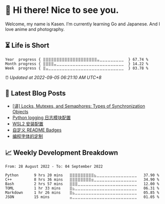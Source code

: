 <h1>👋 Hi there! Nice to see you.</h1>

Welcome, my name is Kasen. I’m currently learning Go and Japanese. And I love anime and photography.


## ⏳ Life is Short

<!-- Start of Time Progress Bar -->
``` text
Year  progress { ⣿⣿⣿⣿⣿⣿⣿⣿⣿⣿⣿⣿⣿⣿⣿⣿⣿⣿⣿⣿⣤⣀⣀⣀⣀⣀⣀⣀⣀⣀  } 67.74 %
Month progress { ⣿⣿⣿⣿⣤⣀⣀⣀⣀⣀⣀⣀⣀⣀⣀⣀⣀⣀⣀⣀⣀⣀⣀⣀⣀⣀⣀⣀⣀⣀  } 14.22 %
Week  progress { ⣿⣤⣀⣀⣀⣀⣀⣀⣀⣀⣀⣀⣀⣀⣀⣀⣀⣀⣀⣀⣀⣀⣀⣀⣀⣀⣀⣀⣀⣀  } 03.78 %
```

⏰ *Updated at 2022-09-05 06:21:10 AM UTC+8*

<!-- End of Time Progress Bar -->

## 📝 Latest Blog Posts

<!-- BLOG-POST-LIST:START -->
- [[译] Locks, Mutexes, and Semaphores: Types of Synchronization Objects](https://blog.imkasen.com/locks-mutexes-semaphores.html)
- [Python logging 日志模块配置](https://blog.imkasen.com/python-logging.html)
- [WSL2 安装配置](https://blog.imkasen.com/wsl2-config.html)
- [自定义 README Badges](https://blog.imkasen.com/custom-readme-badges.html)
- [编程字体的定制](https://blog.imkasen.com/coding-fonts-configuration.html)
<!-- BLOG-POST-LIST:END -->

## 📈 Weekly Development Breakdown

<!--START_SECTION:waka-->

```text
From: 28 August 2022 - To: 04 September 2022

Python       9 hrs 20 mins   ⣿⣿⣿⣿⣿⣿⣿⣿⣿⣦⣀⣀⣀⣀⣀⣀⣀⣀⣀⣀⣀⣀⣀⣀⣀   37.90 %
C++          8 hrs 36 mins   ⣿⣿⣿⣿⣿⣿⣿⣿⣶⣀⣀⣀⣀⣀⣀⣀⣀⣀⣀⣀⣀⣀⣀⣀⣀   34.90 %
Bash         2 hrs 57 mins   ⣿⣿⣿⣀⣀⣀⣀⣀⣀⣀⣀⣀⣀⣀⣀⣀⣀⣀⣀⣀⣀⣀⣀⣀⣀   12.00 %
TOML         1 hr 33 mins    ⣿⣦⣀⣀⣀⣀⣀⣀⣀⣀⣀⣀⣀⣀⣀⣀⣀⣀⣀⣀⣀⣀⣀⣀⣀   06.31 %
Markdown     1 hr 26 mins    ⣿⣦⣀⣀⣀⣀⣀⣀⣀⣀⣀⣀⣀⣀⣀⣀⣀⣀⣀⣀⣀⣀⣀⣀⣀   05.85 %
JSON         15 mins         ⣤⣀⣀⣀⣀⣀⣀⣀⣀⣀⣀⣀⣀⣀⣀⣀⣀⣀⣀⣀⣀⣀⣀⣀⣀   01.05 %
```

<!--END_SECTION:waka-->

